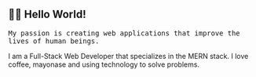 <h2 align="left"> 👨‍💻 Hello World!</h2>
<p align="left">
  <samp>
    My passion is creating web applications that improve the lives of human beings.  </samp>

I am a Full-Stack Web Developer that specializes in the MERN stack. I love coffee, mayonase and using technology to solve problems. 

</p>
